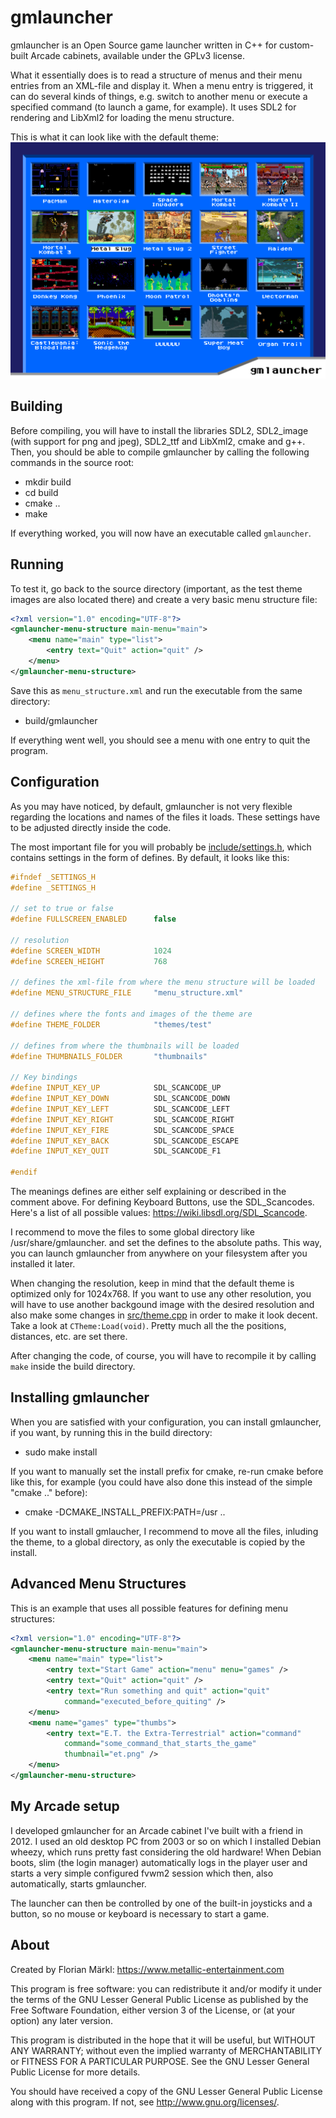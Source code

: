 # gmlauncher #

gmlauncher is an Open Source game launcher written in C++ for custom-built Arcade cabinets, available under the GPLv3 license.

What it essentially does is to read a structure of menus and their menu entries from an XML-file and display it.
When a menu entry is triggered, it can do several kinds of things,
e.g. switch to another menu or execute a specified command (to launch a game, for example).
It uses SDL2 for rendering and LibXml2 for loading the menu structure.

This is what it can look like with the default theme:
![Screenshot](screenshot.png)

## Building

Before compiling, you will have to install the libraries SDL2, SDL2_image
(with support for png and jpeg), SDL2_ttf and LibXml2, cmake and g++.
Then, you should be able to compile gmlauncher by calling the following commands in the source root:

* mkdir build
* cd build
* cmake ..
* make

If everything worked, you will now have an executable called `gmlauncher`.

## Running

To test it, go back to the source directory (important, as the test theme images are also located there) and create a very basic menu structure file:

```xml
<?xml version="1.0" encoding="UTF-8"?>
<gmlauncher-menu-structure main-menu="main">
    <menu name="main" type="list">
        <entry text="Quit" action="quit" />
    </menu>
</gmlauncher-menu-structure>
```

Save this as `menu_structure.xml` and run the executable from the same directory:

* build/gmlauncher

If everything went well, you should see a menu with one entry to quit the program.

## Configuration

As you may have noticed, by default, gmlauncher is not very flexible regarding the locations and names of the files it loads. 
These settings have to be adjusted directly inside the code.

The most important file for you will probably be [include/settings.h](include/settings.h), which contains settings in the form of defines.
By default, it looks like this:

```c++
#ifndef _SETTINGS_H
#define _SETTINGS_H

// set to true or false
#define FULLSCREEN_ENABLED      false

// resolution
#define SCREEN_WIDTH            1024
#define SCREEN_HEIGHT           768

// defines the xml-file from where the menu structure will be loaded
#define MENU_STRUCTURE_FILE     "menu_structure.xml"

// defines where the fonts and images of the theme are
#define THEME_FOLDER            "themes/test"

// defines from where the thumbnails will be loaded
#define THUMBNAILS_FOLDER       "thumbnails"

// Key bindings
#define INPUT_KEY_UP            SDL_SCANCODE_UP
#define INPUT_KEY_DOWN          SDL_SCANCODE_DOWN
#define INPUT_KEY_LEFT          SDL_SCANCODE_LEFT
#define INPUT_KEY_RIGHT         SDL_SCANCODE_RIGHT
#define INPUT_KEY_FIRE          SDL_SCANCODE_SPACE
#define INPUT_KEY_BACK          SDL_SCANCODE_ESCAPE
#define INPUT_KEY_QUIT          SDL_SCANCODE_F1

#endif
```

The meanings defines are either self explaining or described in the comment above. For defining Keyboard Buttons, use the SDL_Scancodes. Here's a list of all possible values: https://wiki.libsdl.org/SDL_Scancode.

I recommend to move the files to some global directory like /usr/share/gmlauncher. and set the defines to the absolute paths. This way, you can launch gmlauncher from anywhere on your filesystem after you installed it later.

When changing the resolution, keep in mind that the default theme is optimized only for 1024x768.
If you want to use any other resolution, you will have to use another backgound image with the desired resolution and also make some changes in [src/theme.cpp](src/theme.cpp) in order to make it look decent. Take a look at `CTheme:Load(void)`.
Pretty much all the the positions, distances, etc. are set there.

After changing the code, of course, you will have to recompile it by calling `make` inside the build directory.

## Installing gmlauncher

When you are satisfied with your configuration, you can install gmlauncher, if you want, by running this in the build directory:

* sudo make install

If you want to manually set the install prefix for cmake, re-run cmake before like this, for example (you could have also done this instead of the simple "cmake .." before):

* cmake -DCMAKE_INSTALL_PREFIX:PATH=/usr ..

If you want to install gmlaucher, I recommend to move all the files, inluding the theme, to a global directory, as only the executable is copied by the install.

## Advanced Menu Structures

This is an example that uses all possible features for defining menu structures:

```xml
<?xml version="1.0" encoding="UTF-8"?>
<gmlauncher-menu-structure main-menu="main">
    <menu name="main" type="list">
        <entry text="Start Game" action="menu" menu="games" />
        <entry text="Quit" action="quit" />
        <entry text="Run something and quit" action="quit"
            command="executed_before_quiting" />
    </menu>
    <menu name="games" type="thumbs">
        <entry text="E.T. the Extra-Terrestrial" action="command"
            command="some_command_that_starts_the_game"
            thumbnail="et.png" />
    </menu>
</gmlauncher-menu-structure>
```


## My Arcade setup

I developed gmlauncher for an Arcade cabinet I've built with a friend in 2012. 
I used an old desktop PC from 2003 or so on which I installed Debian wheezy,
which runs pretty fast considering the old hardware! 
When Debian boots, slim (the login manager) automatically logs
in the player user and starts a very simple configured fvwm2 session 
which then, also automatically, starts gmlauncher.

The launcher can then be controlled by one of the built-in joysticks and a button,
so no mouse or keyboard is necessary to start a game.

## About
Created by Florian Märkl: https://www.metallic-entertainment.com

This program is free software: you can redistribute it and/or modify
it under the terms of the GNU Lesser General Public License as published by
the Free Software Foundation, either version 3 of the License, or
(at your option) any later version.

This program is distributed in the hope that it will be useful,
but WITHOUT ANY WARRANTY; without even the implied warranty of
MERCHANTABILITY or FITNESS FOR A PARTICULAR PURPOSE.  See the
GNU Lesser General Public License for more details.

You should have received a copy of the GNU Lesser General Public License
along with this program.  If not, see <http://www.gnu.org/licenses/>.